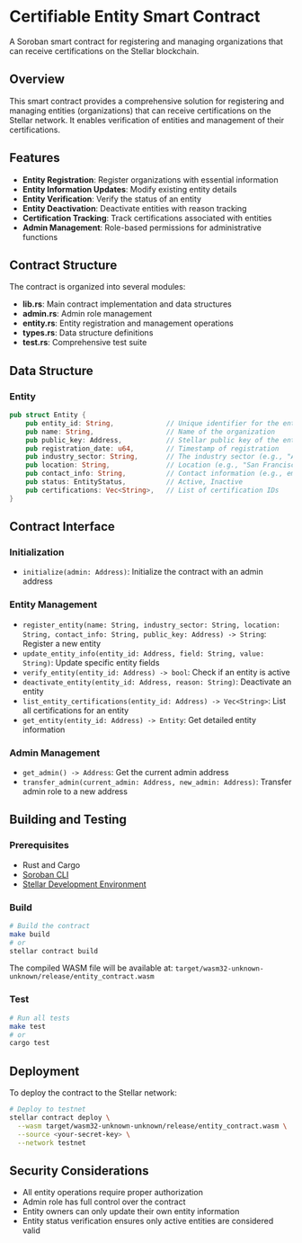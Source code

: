 # Certifiable Entity Smart Contract

A Soroban smart contract for registering and managing organizations that can receive certifications on the Stellar blockchain.

## Overview

This smart contract provides a comprehensive solution for registering and managing entities (organizations) that can receive certifications on the Stellar network. It enables verification of entities and management of their certifications.

## Features

- **Entity Registration**: Register organizations with essential information
- **Entity Information Updates**: Modify existing entity details
- **Entity Verification**: Verify the status of an entity
- **Entity Deactivation**: Deactivate entities with reason tracking
- **Certification Tracking**: Track certifications associated with entities
- **Admin Management**: Role-based permissions for administrative functions

## Contract Structure

The contract is organized into several modules:

- **lib.rs**: Main contract implementation and data structures
- **admin.rs**: Admin role management
- **entity.rs**: Entity registration and management operations
- **types.rs**: Data structure definitions
- **test.rs**: Comprehensive test suite

## Data Structure

### Entity

```rust
pub struct Entity {
    pub entity_id: String,             // Unique identifier for the entity
    pub name: String,                  // Name of the organization
    pub public_key: Address,           // Stellar public key of the entity
    pub registration_date: u64,        // Timestamp of registration
    pub industry_sector: String,       // The industry sector (e.g., "Automotive")
    pub location: String,              // Location (e.g., "San Francisco, CA")
    pub contact_info: String,          // Contact information (e.g., email)
    pub status: EntityStatus,          // Active, Inactive
    pub certifications: Vec<String>,   // List of certification IDs
}
```

## Contract Interface

### Initialization

- `initialize(admin: Address)`: Initialize the contract with an admin address

### Entity Management

- `register_entity(name: String, industry_sector: String, location: String, contact_info: String, public_key: Address) -> String`: Register a new entity
- `update_entity_info(entity_id: Address, field: String, value: String)`: Update specific entity fields
- `verify_entity(entity_id: Address) -> bool`: Check if an entity is active
- `deactivate_entity(entity_id: Address, reason: String)`: Deactivate an entity
- `list_entity_certifications(entity_id: Address) -> Vec<String>`: List all certifications for an entity
- `get_entity(entity_id: Address) -> Entity`: Get detailed entity information

### Admin Management

- `get_admin() -> Address`: Get the current admin address
- `transfer_admin(current_admin: Address, new_admin: Address)`: Transfer admin role to a new address

## Building and Testing

### Prerequisites

- Rust and Cargo
- [Soroban CLI](https://soroban.stellar.org/docs/getting-started/setup)
- [Stellar Development Environment](https://developers.stellar.org/docs/fundamentals-and-concepts/stellar-development)

### Build

```bash
# Build the contract
make build
# or
stellar contract build
```

The compiled WASM file will be available at:
`target/wasm32-unknown-unknown/release/entity_contract.wasm`

### Test

```bash
# Run all tests
make test
# or
cargo test
```

## Deployment

To deploy the contract to the Stellar network:

```bash
# Deploy to testnet
stellar contract deploy \
  --wasm target/wasm32-unknown-unknown/release/entity_contract.wasm \
  --source <your-secret-key> \
  --network testnet
```

## Security Considerations

- All entity operations require proper authorization
- Admin role has full control over the contract
- Entity owners can only update their own entity information
- Entity status verification ensures only active entities are considered valid